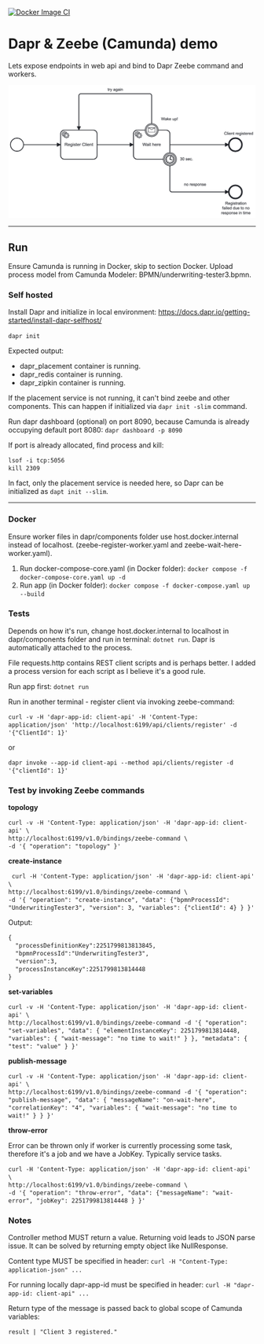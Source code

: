 [![Docker Image CI](https://github.com/RobertVejvoda/dapr-zeebe-demo/actions/workflows/docker-image.yml/badge.svg)](https://github.com/RobertVejvoda/dapr-zeebe-demo/actions/workflows/docker-image.yml)

# Dapr & Zeebe (Camunda) demo

Lets expose endpoints in web api and bind to Dapr Zeebe command and workers.

![image](Assets/underwriting-tester3.png)

---

## Run

Ensure Camunda is running in Docker, skip to section Docker. Upload process model from Camunda Modeler: BPMN/underwriting-tester3.bpmn.

### Self hosted

Install Dapr and initialize in local environment: https://docs.dapr.io/getting-started/install-dapr-selfhost/

`dapr init`

Expected output:

- dapr_placement container is running.
- dapr_redis container is running.
- dapr_zipkin container is running.

If the placement service is not running, it can't bind zeebe and other components. This can happen if initialized via `dapr init -slim` command.

Run dapr dashboard (optional) on port 8090, because Camunda is already occupying default port 8080: `dapr dashboard -p 8090`

If port is already allocated, find process and kill:

```
lsof -i tcp:5056
kill 2309
```

In fact, only the placement service is needed here, so Dapr can be initialized as `dapt init --slim`.

---

### Docker

Ensure worker files in dapr/components folder use host.docker.internal instead of localhost. (zeebe-register-worker.yaml and zeebe-wait-here-worker.yaml).

1. Run docker-compose-core.yaml (in Docker folder): `docker compose -f docker-compose-core.yaml up -d`
2. Run app (in Docker folder): `docker compose -f docker-compose.yaml up --build`

### Tests

Depends on how it's run, change host.docker.internal to localhost in dapr/components folder and run in terminal: `dotnet run`. Dapr is automatically attached to the process.

File requests.http contains REST client scripts and is perhaps better. I added a process version for each script as I believe it's a good rule.

Run app first: `dotnet run`

Run in another terminal - register client via invoking zeebe-command:

```
curl -v -H 'dapr-app-id: client-api' -H 'Content-Type: application/json' 'http://localhost:6199/api/clients/register' -d '{"ClientId": 1}'      
```

or

```
dapr invoke --app-id client-api --method api/clients/register -d '{"clientId": 1}'
```

### Test by invoking Zeebe commands

<b>topology</b>

```
curl -v -H 'Content-Type: application/json' -H 'dapr-app-id: client-api' \
http://localhost:6199/v1.0/bindings/zeebe-command \
-d '{ "operation": "topology" }'
```

<b>create-instance</b>

```
 curl -H 'Content-Type: application/json' -H 'dapr-app-id: client-api' \
http://localhost:6199/v1.0/bindings/zeebe-command \
-d '{ "operation": "create-instance", "data": {"bpmnProcessId": "UnderwritingTester3", "version": 3, "variables": {"clientId": 4} } }' 
```

Output:

```
{
  "processDefinitionKey":2251799813813845,
  "bpmnProcessId":"UnderwritingTester3",
  "version":3,
  "processInstanceKey":2251799813814448
}  
```

<b>set-variables</b>
```
curl -v -H 'Content-Type: application/json' -H 'dapr-app-id: client-api' \
http://localhost:6199/v1.0/bindings/zeebe-command -d '{ "operation": "set-variables", "data": { "elementInstanceKey": 2251799813814448, "variables": { "wait-message": "no time to wait!" } }, "metadata": { "test": "value" } }'
```

<b>publish-message</b>

```
curl -v -H 'Content-Type: application/json' -H 'dapr-app-id: client-api' \
http://localhost:6199/v1.0/bindings/zeebe-command -d '{ "operation": "publish-message", "data": { "messageName": "on-wait-here", "correlationKey": "4", "variables": { "wait-message": "no time to wait!" } } }'
```

<b>throw-error</b>

Error can be thrown only if worker is currently processing some task, therefore it's a job and we have a JobKey. Typically service tasks.

```
curl -H 'Content-Type: application/json' -H 'dapr-app-id: client-api' \ 
http://localhost:6199/v1.0/bindings/zeebe-command \
-d '{ "operation": "throw-error", "data": {"messageName": "wait-error", "jobKey": 2251799813814448 } }'
```


### Notes

Controller method MUST return a value. Returning void leads to JSON parse issue. It can be solved by returning empty object like NullResponse.

Content type MUST be specified in header: `curl -H "Content-Type: application-json" ...`

For running locally dapr-app-id must be specified in header: `curl -H "dapr-app-id: client-api" ...`

Return type of the message is passed back to global scope of Camunda variables:

```
result | "Client 3 registered."
```
